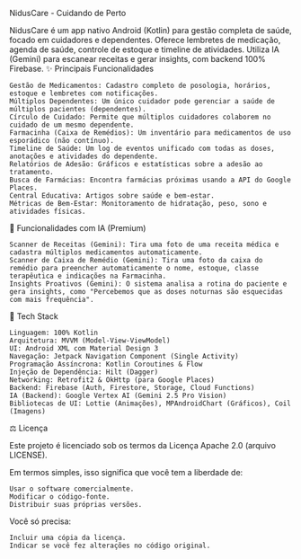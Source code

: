 NidusCare - Cuidando de Perto

NidusCare é um app nativo Android (Kotlin) para gestão completa de saúde, focado em cuidadores e dependentes. Oferece lembretes de medicação, agenda de saúde, controle de estoque e timeline de atividades. Utiliza IA (Gemini) para escanear receitas e gerar insights, com backend 100% Firebase.
✨ Principais Funcionalidades

    Gestão de Medicamentos: Cadastro completo de posologia, horários, estoque e lembretes com notificações.
    Múltiplos Dependentes: Um único cuidador pode gerenciar a saúde de múltiplos pacientes (dependentes).
    Círculo de Cuidado: Permite que múltiplos cuidadores colaborem no cuidado de um mesmo dependente.
    Farmacinha (Caixa de Remédios): Um inventário para medicamentos de uso esporádico (não contínuo).
    Timeline de Saúde: Um log de eventos unificado com todas as doses, anotações e atividades do dependente.
    Relatórios de Adesão: Gráficos e estatísticas sobre a adesão ao tratamento.
    Busca de Farmácias: Encontra farmácias próximas usando a API do Google Places.
    Central Educativa: Artigos sobre saúde e bem-estar.
    Métricas de Bem-Estar: Monitoramento de hidratação, peso, sono e atividades físicas.
  
🤖 Funcionalidades com IA (Premium)

    Scanner de Receitas (Gemini): Tira uma foto de uma receita médica e cadastra múltiplos medicamentos automaticamente.
    Scanner de Caixa de Remédio (Gemini): Tira uma foto da caixa do remédio para preencher automaticamente o nome, estoque, classe terapêutica e indicações na Farmacinha.
    Insights Proativos (Gemini): O sistema analisa a rotina do paciente e gera insights, como "Percebemos que as doses noturnas são esquecidas com mais frequência".

🚀 Tech Stack

    Linguagem: 100% Kotlin
    Arquitetura: MVVM (Model-View-ViewModel)
    UI: Android XML com Material Design 3
    Navegação: Jetpack Navigation Component (Single Activity)
    Programação Assíncrona: Kotlin Coroutines & Flow
    Injeção de Dependência: Hilt (Dagger)
    Networking: Retrofit2 & OkHttp (para Google Places)
    Backend: Firebase (Auth, Firestore, Storage, Cloud Functions)
    IA (Backend): Google Vertex AI (Gemini 2.5 Pro Vision)
    Bibliotecas de UI: Lottie (Animações), MPAndroidChart (Gráficos), Coil (Imagens)

⚖️ Licença

Este projeto é licenciado sob os termos da Licença Apache 2.0 (arquivo LICENSE).

Em termos simples, isso significa que você tem a liberdade de:

    Usar o software comercialmente.
    Modificar o código-fonte.
    Distribuir suas próprias versões.

Você só precisa:

    Incluir uma cópia da licença.
    Indicar se você fez alterações no código original.
